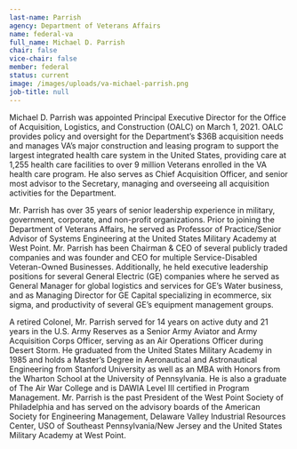 ```yaml
---
last-name: Parrish
agency: Department of Veterans Affairs
name: federal-va
full_name: Michael D. Parrish
chair: false
vice-chair: false
member: federal
status: current
image: /images/uploads/va-michael-parrish.png
job-title: null
---
```

Michael D. Parrish was appointed Principal Executive Director for the Office of Acquisition, Logistics, and Construction (OALC) on March 1, 2021. OALC provides policy and oversight for the Department’s $36B acquisition needs and manages VA’s major construction and leasing program to support the largest integrated health care system in the United States, providing care at 1,255 health care facilities to over 9 million Veterans enrolled in the VA health care program. He also serves as Chief Acquisition Officer, and senior most advisor to the Secretary, managing and overseeing all acquisition activities for the Department.

Mr. Parrish has over 35 years of senior leadership experience in military, government, corporate, and non-profit organizations. Prior to joining the Department of Veterans Affairs, he served as Professor of Practice/Senior Advisor of Systems Engineering at the United States Military Academy at West Point. Mr. Parrish has been Chairman & CEO of several publicly traded companies and was founder and CEO for multiple Service-Disabled Veteran-Owned Businesses. Additionally, he held executive leadership positions for several General Electric (GE) companies where he served as General Manager for global logistics and services for GE’s Water business, and as Managing Director for GE Capital specializing in ecommerce, six sigma, and productivity of several GE’s equipment management groups.

A retired Colonel, Mr. Parrish served for 14 years on active duty and 21 years in the U.S. Army Reserves as a Senior Army Aviator and Army Acquisition Corps Officer, serving as an Air Operations Officer during Desert Storm. He graduated from the United States Military Academy in 1985 and holds a Master’s Degree in Aeronautical and Astronautical Engineering from Stanford University as well as an MBA with Honors from the Wharton School at the University of Pennsylvania. He is also a graduate of The Air War College and is DAWIA Level III certified in Program Management. Mr. Parrish is the past President of the West Point Society of Philadelphia and has served on the advisory boards of the American Society for Engineering Management, Delaware Valley Industrial Resources Center, USO of Southeast Pennsylvania/New Jersey and the United States Military Academy at West Point.
